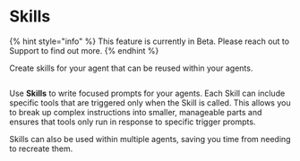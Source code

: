 # Skills

{% hint style="info" %}
This feature is currently in Beta. Please reach out to Support to find out more.&#x20;
{% endhint %}

Create skills for your agent that can be reused within your agents.

<figure><img src="https://3670244749-files.gitbook.io/~/files/v0/b/gitbook-x-prod.appspot.com/o/spaces%2F6QaGf7ZvNU2Re8mlQTaJ%2Fuploads%2FslPqQIWOdecMkFsgEesV%2FCleanShot%202025-04-11%20at%2009.31.50%402x.png?alt=media&#x26;token=3d815748-390a-4de9-bcd2-35390bc61920" alt=""><figcaption></figcaption></figure>

Use **Skills** to write focused prompts for your agents. Each Skill can include specific tools that are triggered only when the Skill is called. This allows you to break up complex instructions into smaller, manageable parts and ensures that tools only run in response to specific trigger prompts.

Skills can also be used within multiple agents, saving you time from needing to recreate them.&#x20;
